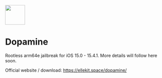 <img src="https://github.com/opa334/Dopamine/assets/52459150/ed04dd3e-d879-456d-9aa3-d4ed44819c7e" width="64" />

# Dopamine

Rootless arm64e jailbreak for iOS 15.0 - 15.4.1. More details will follow here soon.

Official website / download: https://ellekit.space/dopamine/
    